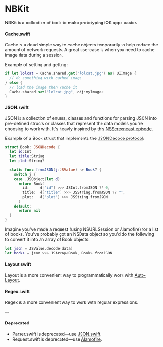 # NBKit

NBKit is a collection of tools to make prototyping iOS apps easier.

#### Cache.swift

Cache is a dead simple way to cache objects temporarily to help reduce the amount of network requests. A great use-case is when you need to cache image data during a session.

Example of setting and getting:

``` swift
if let lolcat = Cache.shared.get("lolcat.jpg") as? UIImage {
  // do something with cached image
} else {
  // load the image then cache it
  Cache.shared.set("lolcat.jpg", obj:myImage)
}
```

#### JSON.swift

JSON is a collection of enums, classes and functions for parsing JSON into pre-defined structs or classes that represent the data models you're choosing to work with. It's heavly inspired by this [NSScreencast episode](http://nsscreencast.com/episodes/130-swift-json-redux-part-1).

Example of a Book struct that implements the [JSONDecode protocol](https://github.com/nathanborror/NBKit/blob/master/NBKit/NBKit/JSON.swift#L91):

``` swift
struct Book: JSONDecode {
  let id:Int
  let title:String
  let plot:String?
  
  static func fromJSON(j:JSValue) -> Book? {
    switch j {
    case .JSObject(let d):
      return Book(
        id:     d["id"] >>> JSInt.fromJSON ?? 0,
        title:  d["title"] >>> JSString.fromJSON ?? "",
        plot:   d["plot"] >>> JSString.fromJSON
      )
    default:
      return nil
  }
}
```

Imagine you've made a request (using NSURLSession or Alamofire) for a list of books. You've probably got an NSData object so you'd do the following to convert it into an array of Book objects:

``` swift
let json = JSValue.decode(data)
let books = json >>> JSArray<Book, Book>.fromJSON
```

#### Layout.swift

Layout is a more convenient way to programmatically work with [Auto-Layout](https://developer.apple.com/library/ios/documentation/UserExperience/Conceptual/AutolayoutPG/Introduction/Introduction.html).

#### Regex.swift

Regex is a more convenient way to work with regular expressions.

--

#### Deprecated

* Parser.swift is deprecated—use [JSON.swift](https://github.com/nathanborror/NBKit/blob/master/NBKit/NBKit/JSON.swift).
* Request.swift is deprecated—use [Alamofire](https://github.com/Alamofire/Alamofire).

